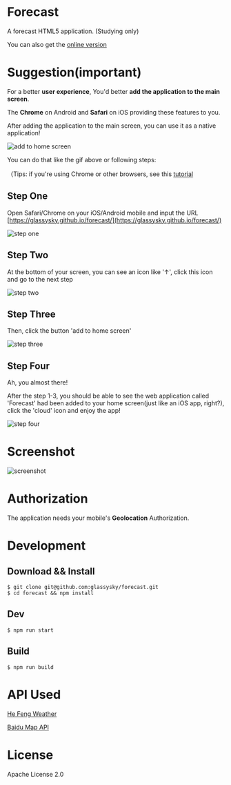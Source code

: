 # Forecast

A forecast HTML5 application. (Studying only)

You can also get the [online version](http://glassysky.github.io/forecast/)

# Suggestion(**important**)

For a better **user experience**, You'd better **add the application to the main screen**.

The **Chrome** on Android and **Safari** on iOS providing these features to you.

After adding the application to the main screen, you can use it as a native application!

![add to home screen](http://on5g3ylir.bkt.clouddn.com/480p.gif)

You can do that like the gif above or following steps:

（Tips: if you're using Chrome or other browsers, see this [tutorial](https://www.howtogeek.com/196087/how-to-add-websites-to-the-home-screen-on-any-smartphone-or-tablet/)

## Step One

Open Safari/Chrome on your iOS/Android mobile and input the URL [https://glassysky.github.io/forecast/](https://glassysky.github.io/forecast/)

![step one](http://on5g3ylir.bkt.clouddn.com/step_one.PNG)

## Step Two

At the bottom of your screen, you can see an icon like '↑', click this icon and go to the next step

![step two](http://on5g3ylir.bkt.clouddn.com/step_two.PNG)

## Step Three

Then, click the button 'add to home screen'

![step three](http://on5g3ylir.bkt.clouddn.com/step_three.PNG)

## Step Four

Ah, you almost there! 

After the step 1-3, you should be able to see the web application called 'Forecast' had been added to your home screen(just like an iOS app, right?), click the 'cloud' icon and enjoy the app!

![step four](http://on5g3ylir.bkt.clouddn.com/step_four.PNG)

# Screenshot

![screenshot](http://on5g3ylir.bkt.clouddn.com/Slice.png)

# Authorization

The application needs your mobile's **Geolocation** Authorization.

# Development

## Download && Install

```
$ git clone git@github.com:glassysky/forecast.git
$ cd forecast && npm install
```

## Dev 

```
$ npm run start
```

## Build

```
$ npm run build
```

# API Used

[He Feng Weather](http://www.heweather.com/documents)

[Baidu Map API](http://lbsyun.baidu.com/index.php?title=jspopular)

# License

Apache License 2.0

